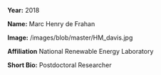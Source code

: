 **Year:** 2018

**Name:** Marc Henry de Frahan

**Image:** /images/blob/master/HM_davis.jpg

**Affiliation** National Renewable Energy Laboratory

**Short Bio:** Postdoctoral Researcher
